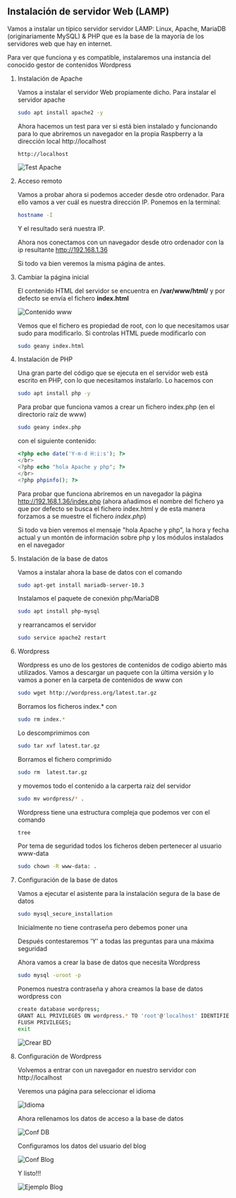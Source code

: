 ## Instalación de servidor Web (LAMP)

Vamos a instalar un típico servidor servidor LAMP: Linux, Apache, MariaDB (originariamente MySQL) & PHP que es la base de la mayoría de los servidores web que hay en internet.

Para ver que funciona y es compatible, instalaremos una instancia del conocido gestor de contenidos Wordpress

1. Instalación de Apache

    Vamos a instalar el servidor Web propiamente dicho. Para instalar el servidor apache 
    ```sh
    sudo apt install apache2 -y
    ```
    Ahora hacemos un test para ver si está bien instalado y funcionando para lo que abriremos un navegador en la propia Raspberry a la dirección local http://localhost

    ```
    http://localhost
    ```

    ![Test Apache](./images/TestApache.png)

2. Acceso remoto

    Vamos a probar ahora si podemos acceder desde otro ordenador. Para ello vamos a ver cuál es nuestra dirección IP. Ponemos en la terminal:

    ```sh
    hostname -I
    ```
   
    Y el resultado será nuestra IP.
    
    Ahora nos conectamos con un navegador desde otro ordenador con la ip resultante http://192.168.1.36

    Si todo va bien veremos la misma página de antes.

3. Cambiar la página inicial

    El contenido HTML del servidor se encuentra en **/var/www/html/** y por defecto se envía el fichero **index.html**

    ![Contenido www](./images/contenidowww.png)

    Vemos que el fichero es propiedad de root, con lo que necesitamos usar sudo para modificarlo. Si controlas HTML puede modificarlo con
    ```sh
    sudo geany index.html
    ```
4. Instalación de PHP

    Una gran parte del código que se ejecuta en el servidor web está escrito en  PHP, con lo que necesitamos instalarlo. Lo hacemos con

    ```sh
    sudo apt install php -y
    ```

    Para probar que funciona vamos a crear un fichero index.php (en el directorio raíz de www)

    ```sh
    sudo geany index.php
    ```

    con el siguiente contenido:

    ```php
    <?php echo date('Y-m-d H:i:s'); ?>
    </br>
    <?php echo "hola Apache y php"; ?>
    </br>
    <?php phpinfo(); ?>
    ```

    Para probar que funciona abriremos en un navegador la página http://192.168.1.36/index.php (ahora añadimos el nombre del fichero ya que por defecto se busca el fichero index.html y de esta manera forzamos a se muestre el fichero _index.php_)

    Si todo va bien veremos el mensaje "hola Apache y php", la hora y fecha actual y un montón de información sobre php y los módulos instalados en el navegador

5. Instalación de la base de datos

    Vamos a instalar ahora la base de datos con el comando
    
    ```sh
    sudo apt-get install mariadb-server-10.3
    ```

    Instalamos el paquete de conexión php/MariaDB
    
    ```sh
    sudo apt install php-mysql
    ```

    y rearrancamos el servidor

    ```sh
    sudo service apache2 restart
    ```

6. Wordpress

    Wordpress es uno de los gestores de contenidos de codigo abierto más utilizados. 
    Vamos a descargar un paquete con la última versión y lo vamos a poner en la carpeta de contenidos de www con

    ```sh
    sudo wget http://wordpress.org/latest.tar.gz
    ```

    Borramos los ficheros index.* con

    ```sh
    sudo rm index.*
    ```

    Lo descomprimimos  con

    ```sh
    sudo tar xvf latest.tar.gz
    ```

    Borramos el fichero comprimido

    ```sh
    sudo rm  latest.tar.gz
    ```

    y movemos todo el contenido a la carperta raiz del servidor

    ```sh
    sudo mv wordpress/* .
    ```

    Wordpress tiene una estructura compleja que podemos ver con el comando

    ```sh
    tree
    ```

    Por tema de seguridad todos los ficheros deben pertenecer al usuario www-data

    ```sh
    sudo chown -R www-data: .
    ```

7. Configuración de la base de datos

    Vamos a ejecutar el asistente para la instalación segura de la base de datos

    ```sh
    sudo mysql_secure_installation
    ```
    Inicialmente no tiene contraseña pero debemos poner una

    Después contestaremos 'Y' a todas las preguntas para una máxima seguridad

    Ahora vamos a crear la base de datos que necesita Wordpress

    ```sh
    sudo mysql -uroot -p
    ```

    Ponemos nuestra contraseña y ahora creamos la base de datos wordpress con

    ```sh
    create database wordpress;
    GRANT ALL PRIVILEGES ON wordpress.* TO 'root'@'localhost' IDENTIFIED BY 'TUcontraseña';
    FLUSH PRIVILEGES;
    exit
    ```

    ![Crear BD](./images/createDatabase.png)

8. Configuración de Wordpress

    Volvemos a entrar con un navegador en nuestro servidor con http://localhost

    Veremos una página para seleccionar el idioma

    ![Idioma](RaspberryOnline4ed/images/wpIdioma.png)

    Ahora rellenamos los datos de acceso a la base de datos 

    ![Conf DB](./images/wpPerdida.png)

    Configuramos los datos del usuario del blog

    ![Conf Blog](./images/wpConfBloq.png)

    Y listo!!!

    ![Ejemplo Blog](./images/wpEjemploBlog.png)
